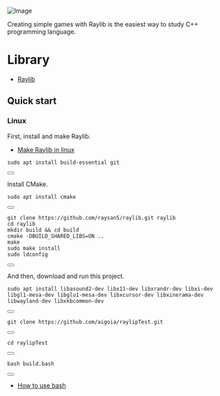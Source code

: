 ![Image](https://img1.daumcdn.net/thumb/R1280x0/?scode=mtistory2&fname=https%3A%2F%2Fblog.kakaocdn.net%2Fdn%2FslIIw%2FbtsLyT9LS4u%2Fg3mwAZWQpzvZkkuWaKOoF1%2Fimg.png)

Creating simple games with Raylib is the easiest way to study C++ programming language.

# Library
- [Raylib](https://www.raylib.com/index.html)

## Quick start
### Linux

First, install and make Raylib.
- [Make Raylib in linux](https://github.com/raysan5/raylib/wiki/Working-on-GNU-Linux)

<div class="code-box">
  <pre><code>sudo apt install build-essential git</code></pre>
  <button onclick="copyCode(this)"></button>
</div>

Install CMake.
<div class="code-box">
  <pre><code>sudo apt install cmake</code></pre>
  <button onclick="copyCode(this)"></button>
</div>

<div class="code-box">
  <pre><code>git clone https://github.com/raysan5/raylib.git raylib
cd raylib
mkdir build && cd build
cmake -DBUILD_SHARED_LIBS=ON ..
make
sudo make install
sudo ldconfig</code></pre>
  <button onclick="copyCode(this)"></button>
</div>


And then, download and run this project.

<div class="code-box">
  <pre><code>sudo apt install libasound2-dev libx11-dev libxrandr-dev libxi-dev libgl1-mesa-dev libglu1-mesa-dev libxcursor-dev libxinerama-dev libwayland-dev libxkbcommon-dev</code></pre>
  <button onclick="copyCode(this)"></button>
</div>

<div class="code-box">
  <pre><code>git clone https://github.com/aigoia/raylipTest.git</code></pre>
  <button onclick="copyCode(this)"></button>
</div>

<div class="code-box">
  <pre><code>cd raylipTest</code></pre>
  <button onclick="copyCode(this)"></button>
</div>

<div class="code-box">
  <pre><code>bash build.bash</code></pre>
  <button onclick="copyCode(this)"></button>
</div>

- [How to use bash](https://youtu.be/fJfmhhPMV40?si=-qXJhlDw1JctydGR)
